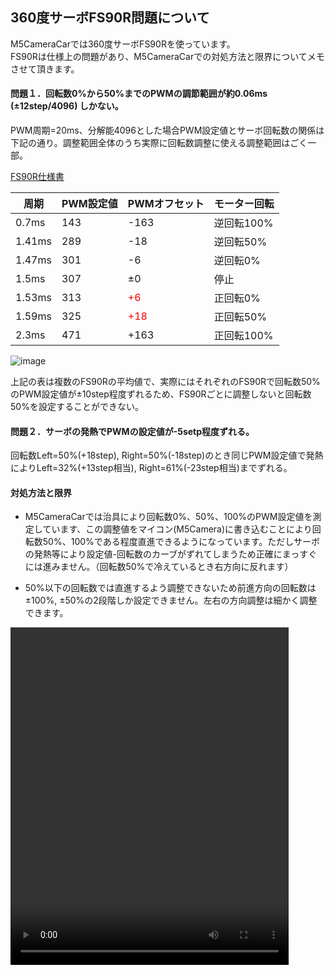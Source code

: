 ## 360度サーボFS90R問題について

M5CameraCarでは360度サーボFS90Rを使っています。  
FS90Rは仕様上の問題があり、M5CameraCarでの対処方法と限界についてメモさせて頂きます。

#### 問題１．回転数0%から50%までのPWMの調節範囲が約0.06ms (±12step/4096) しかない。

PWM周期=20ms、分解能4096とした場合PWM設定値とサーボ回転数の関係は下記の通り。調整範囲全体のうち実際に回転数調整に使える調整範囲はごく一部。  

[FS90R仕様書](https://akizukidenshi.com/download/ds/feetech/fs90r.pdf)


| 周期 | PWM設定値 | PWMオフセット | モーター回転 |
| ---- | ---- | ---- | ---- |
| 0.7ms | 143 | -163 | 逆回転100% |
| 1.41ms | 289 | -18 | 逆回転50% |
| 1.47ms | 301 | -6 | 逆回転0% |
| 1.5ms | 307 | ±0 | 停止 |
| 1.53ms | 313 | <font color="#ff0000">+6</font> | 正回転0% |
| 1.59ms | 325 | <font color="#ff0000">+18</font> | 正回転50% |
| 2.3ms | 471 | +163 | 正回転100% |

![image](https://user-images.githubusercontent.com/43091864/96739940-4e852600-13fb-11eb-8d22-d41757b14a31.png)  

上記の表は複数のFS90Rの平均値で、実際にはそれぞれのFS90Rで回転数50%のPWM設定値が±10step程度ずれるため、FS90Rごとに調整しないと回転数50%を設定することができない。

#### 問題２．サーボの発熱でPWMの設定値が-5setp程度ずれる。

回転数Left=50%(+18step), Right=50%(-18step)のとき同じPWM設定値で発熱によりLeft=32%(+13step相当), Right=61%(-23step相当)までずれる。

#### 対処方法と限界

- M5CameraCarでは治具により回転数0%、50%、100%のPWM設定値を測定しています、この調整値をマイコン(M5Camera)に書き込むことにより回転数50%、100%である程度直進できるようになっています。ただしサーボの発熱等により設定値-回転数のカーブがずれてしまうため正確にまっすぐには進みません。（回転数50%で冷えているとき右方向に反れます）

- 50%以下の回転数では直進するよう調整できないため前進方向の回転数は±100%, ±50%の2段階しか設定できません。左右の方向調整は細かく調整できます。

<video src="https://sohta02.web.fc2.com/images/MAH05213s.mp4" width="445" height="540" controls></video>
